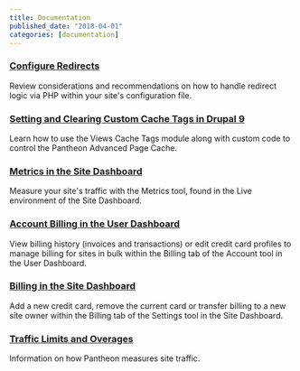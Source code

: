 ```yaml
---
title: Documentation
published_date: "2018-04-01"
categories: [documentation]
---
```

### [Configure Redirects](/guides/redirect)

Review considerations and recommendations on how to handle redirect logic via PHP within your site's configuration file.

### [Setting and Clearing Custom Cache Tags in Drupal 9](/guides/drupal-advanced-page-cache)

Learn how to use the Views Cache Tags module along with custom code to control the Pantheon Advanced Page Cache.

### [Metrics in the Site Dashboard](/guides/legacy-dashboard/metrics)

Measure your site's traffic with the Metrics tool, found in the Live environment of the Site Dashboard.

### [Account Billing in the User Dashboard](/guides/legacy-dashboard/account-billing)

View billing history (invoices and transactions) or edit credit card profiles to manage billing for sites in bulk within the Billing tab of the Account tool in the User Dashboard.

### [Billing in the Site Dashboard](/guides/legacy-dashboard/site-billing)

Add a new credit card, remove the current card or transfer billing to a new site owner within the Billing tab of the Settings tool in the Site Dashboard.

### [Traffic Limits and Overages](/guides/account-mgmt/traffic)

Information on how Pantheon measures site traffic.
